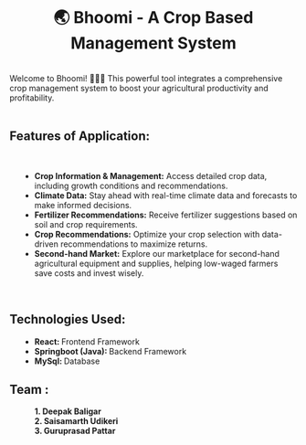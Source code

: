 <h1 align="center">🌏 Bhoomi - A Crop Based Management System</h1>
  <br>
Welcome to Bhoomi! 🧑‍🌾🌱 This powerful tool integrates a comprehensive crop management system to boost your agricultural productivity and profitability.  <br>
  <br>
<h2>Features of Application: </h2>  <br>
<ul style="list-style-type: disc; margin-left: 20px;">
  <li><strong>Crop Information & Management:</strong> Access detailed crop data, including growth conditions and recommendations.</li>
  <li><strong>Climate Data:</strong> Stay ahead with real-time climate data and forecasts to make informed decisions.</li>
  <li><strong>Fertilizer Recommendations:</strong> Receive fertilizer suggestions based on soil and crop requirements.</li>
  <li><strong>Crop Recommendations:</strong> Optimize your crop selection with data-driven recommendations to maximize returns.</li>
  <li><strong>Second-hand Market:</strong> Explore our marketplace for second-hand agricultural equipment and supplies, helping low-waged farmers save costs and invest wisely.</li>
</ul>
<br>
<h2>Technologies Used: </h2>
<ul style="list-style-type: disc; margin-left: 20px;">
  <li><strong>React:  </strong>Frontend Framework</li>
   <li><strong>Springboot (Java):  </strong>Backend Framework</li>
  <li><strong>MySql:  </strong>Database</li>
</ul>

<h2>Team :</h2>
<ul style="list-style-type: disc; margin-left: 20px;">
  <strong>1. Deepak Baligar</strong><br>
  <strong>2. Saisamarth Udikeri</strong><br>
  <strong>3. Guruprasad Pattar</strong><br>
</ul>
